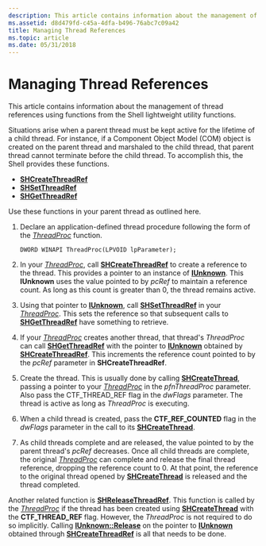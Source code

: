 ```yaml
---
description: This article contains information about the management of thread references using functions from the Shell lightweight utility functions.
ms.assetid: d8d479fd-c45a-4dfa-b496-76abc7c09a42
title: Managing Thread References
ms.topic: article
ms.date: 05/31/2018
---
```


# Managing Thread References

This article contains information about the management of thread references using functions from the Shell lightweight utility functions.


Situations arise when a parent thread must be kept active for the lifetime of a child thread. For instance, if a Component Object Model (COM) object is created on the parent thread and marshaled to the child thread, that parent thread cannot terminate before the child thread. To accomplish this, the Shell provides these functions.

-   [**SHCreateThreadRef**](/windows/desktop/api/Shlwapi/nf-shlwapi-shcreatethreadref)
-   [**SHSetThreadRef**](/windows/desktop/api/Shlwapi/nf-shlwapi-shsetthreadref)
-   [**SHGetThreadRef**](/windows/desktop/api/Shlwapi/nf-shlwapi-shgetthreadref)

Use these functions in your parent thread as outlined here.

1.  Declare an application-defined thread procedure following the form of the [*ThreadProc*](/previous-versions/windows/desktop/legacy/ms686736(v=vs.85)) function.

    ``` syntax
    DWORD WINAPI ThreadProc(LPVOID lpParameter);
    ```

2.  In your [*ThreadProc*](/previous-versions/windows/desktop/legacy/ms686736(v=vs.85)), call [**SHCreateThreadRef**](/windows/desktop/api/Shlwapi/nf-shlwapi-shcreatethreadref) to create a reference to the thread. This provides a pointer to an instance of [**IUnknown**](/windows/win32/api/unknwn/nn-unknwn-iunknown). This **IUnknown** uses the value pointed to by *pcRef* to maintain a reference count. As long as this count is greater than 0, the thread remains active.
3.  Using that pointer to [**IUnknown**](/windows/win32/api/unknwn/nn-unknwn-iunknown), call [**SHSetThreadRef**](/windows/desktop/api/Shlwapi/nf-shlwapi-shsetthreadref) in your [*ThreadProc*](/previous-versions/windows/desktop/legacy/ms686736(v=vs.85)). This sets the reference so that subsequent calls to [**SHGetThreadRef**](/windows/desktop/api/Shlwapi/nf-shlwapi-shgetthreadref) have something to retrieve.
4.  If your [*ThreadProc*](/previous-versions/windows/desktop/legacy/ms686736(v=vs.85)) creates another thread, that thread's *ThreadProc* can call [**SHGetThreadRef**](/windows/desktop/api/Shlwapi/nf-shlwapi-shgetthreadref) with the pointer to [**IUnknown**](/windows/win32/api/unknwn/nn-unknwn-iunknown) obtained by [**SHCreateThreadRef**](/windows/desktop/api/Shlwapi/nf-shlwapi-shcreatethreadref). This increments the reference count pointed to by the *pcRef* parameter in **SHCreateThreadRef**.
5.  Create the thread. This is usually done by calling [**SHCreateThread**](/windows/desktop/api/Shlwapi/nf-shlwapi-shcreatethread), passing a pointer to your [*ThreadProc*](/previous-versions/windows/desktop/legacy/ms686736(v=vs.85)) in the *pfnThreadProc* parameter. Also pass the CTF\_THREAD\_REF flag in the *dwFlags* parameter. The thread is active as long as *ThreadProc* is executing.
6.  When a child thread is created, pass the **CTF\_REF\_COUNTED** flag in the *dwFlags* parameter in the call to its [**SHCreateThread**](/windows/desktop/api/Shlwapi/nf-shlwapi-shcreatethread).
7.  As child threads complete and are released, the value pointed to by the parent thread's *pcRef* decreases. Once all child threads are complete, the original [*ThreadProc*](/previous-versions/windows/desktop/legacy/ms686736(v=vs.85)) can complete and release the final thread reference, dropping the reference count to 0. At that point, the reference to the original thread opened by [**SHCreateThread**](/windows/desktop/api/Shlwapi/nf-shlwapi-shcreatethread) is released and the thread completed.

Another related function is [**SHReleaseThreadRef**](/windows/desktop/api/Shlwapi/nf-shlwapi-shreleasethreadref). This function is called by the [*ThreadProc*](/previous-versions/windows/desktop/legacy/ms686736(v=vs.85)) if the thread has been created using [**SHCreateThread**](/windows/desktop/api/Shlwapi/nf-shlwapi-shcreatethread) with the **CTF\_THREAD\_REF** flag. However, the *ThreadProc* is not required to do so implicitly. Calling [**IUnknown::Release**](/windows/win32/api/unknwn/nf-unknwn-iunknown-release) on the pointer to [**IUnknown**](/windows/win32/api/unknwn/nn-unknwn-iunknown) obtained through [**SHCreateThreadRef**](/windows/desktop/api/Shlwapi/nf-shlwapi-shcreatethreadref) is all that needs to be done.

 

 
